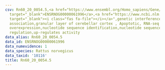 ```yaml
---
csv: Rn60_20_0054.5,<a href="https://www.ensembl.org/Homo_sapiens/Gene/Summary?db=core;g=ENSRNOG00000061996"
  target="_blank">ENSRNOG00000061996</a>,<a href="https://www.ncbi.nlm.nih.gov/pubmed/30467350"
  target="_blank"><i class="fas fa-file"></i></a>",genetic interference,functional
  association,granular layer of cerebellar cortex , Apoptotic, RNA-seq assay, hsf-1
  overexpression,nucleotide sequence identification,nucleotide sequence identification,transcriptional
  regulation,up-regulates activity
data_alias: Rn60_20_0054.5
data_id: ENSRNOG00000061996
data_numevidence: 1
data_species: Rattus norvegicus
data_taxid: '10116'
title: Rn60_20_0054.5
---
```

